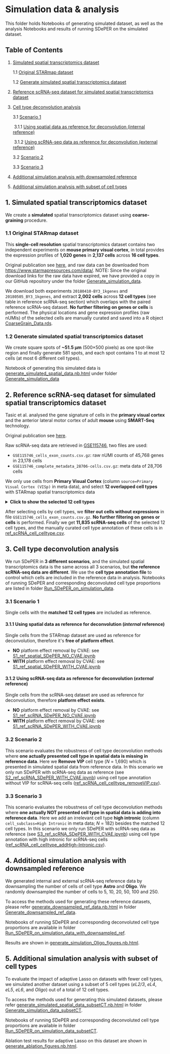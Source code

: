 # Simulation data & analysis
This folder holds Notebooks of generating simulated dataset, as well as the analysis Notebooks and results of running SDePER on the simulated dataset.

## Table of Contents

1. [Simulated spatial transcriptomics dataset](#1-simulated-spatial-transcriptomics-dataset)

   1.1 [Original STARmap dataset](#11-original-starmap-dataset)

   1.2 [Generate simulated spatial transcriptomics dataset](#12-generate-simulated-spatial-transcriptomics-dataset)

2. [Reference scRNA-seq dataset for simulated spatial transcriptomics dataset](#2-reference-scrna-seq-dataset-for-simulated-spatial-transcriptomics-dataset)

3. [Cell type deconvolution analysis](#3-cell-type-deconvolution-analysis)

   3.1 [Scenario 1](#31-Scenario-1)

   ​	3.1.1 [Using spatial data as reference for deconvolution (internal reference)](#311-using-spatial-data-as-reference-for-deconvolution-internal-reference)

   ​    3.1.2 [Using scRNA-seq data as reference for deconvolution (external reference)](#312-using-scrna-seq-data-as-reference-for-deconvolution-external-reference)

   3.2 [Scenario 2](#32-Scenario-2)

   3.3 [Scenario 3](#33-Scenario-3)

4. [Additional simulation analysis with downsampled reference](#4-additional-simulation-analysis-with-downsampled-reference)

5. [Additional simulation analysis with subset of cell types](#5-additional-simulation-analysis-with-subset-of-cell-types)

## 1. Simulated spatial transcriptomics dataset

We create a **simulated** spatial transcriptomics dataset using **coarse-graining** procedure.

### 1.1 Original STARmap dataset

This **single-cell resolution** spatial transcriptomics dataset contains two independent experiments on **mouse primary visual cortex**, in total provides the expression profiles of **1,020 genes** in **2,137 cells** across **16 cell types**.

Original publication see [here](https://www.science.org/doi/10.1126/science.aat5691), and raw data can be downloaded from https://www.starmapresources.com/data/. NOTE: Since the original download links for the raw data have expired, we have provided a copy in our GitHub repository under the folder [Generate_simulation_data](Generate_simulation_data).

We download both experiments `20180410-BY3_1kgenes` and `20180505_BY3_1kgenes`, and extract **2,002 cells** across **12 cell types** (see table in reference scRNA-seq section) which overlaps with the paired reference scRNA-seq dataset. **No further filtering on genes or cells** is performed. The physical locations and gene expression profiles (raw nUMIs) of the selected cells are manually curated and saved into a R object [CoarseGrain_Data.rds](Generate_simulation_data/CoarseGrain_Data.rds).

### 1.2 Generate simulated spatial transcriptomics dataset

We create square spots of **~51.5 μm** (500×500 pixels) as one spot-like region and finally generate 581 spots, and each spot contains 1 to at most 12 cells (at most 6 different cell types).

Notebook of generating this simulated data is [generate_simulated_spatial_data.nb.html](https://rawcdn.githack.com/az7jh2/SDePER_Analysis/c60dcb036816bd61b5a8b3752d473a5b591b52b6/Simulation/Generate_simulation_data/generate_simulated_spatial_data.nb.html) under folder [Generate_simulation_data](Generate_simulation_data)

## 2. Reference scRNA-seq dataset for simulated spatial transcriptomics dataset

Tasic et al. analysed the gene signature of cells in the **primary visual cortex** and the anterior lateral motor cortex of adult **mouse** using **SMART-Seq** technology.

Original publication see [here](https://doi.org/10.1038/s41586-018-0654-5).

Raw scRNA-seq data are retrieved in [GSE115746](https://www.ncbi.nlm.nih.gov/geo/query/acc.cgi?acc=GSE115746), two files are used:

* `GSE115746_cells_exon_counts.csv.gz`: raw nUMI counts of 45,768 genes in 23,178 cells
* `GSE115746_complete_metadata_28706-cells.csv.gz`: meta data of 28,706 cells

We only use cells from **Primary Visual Cortex** (column `source=Primary Visual Cortex (VISp)` in meta data), and select **12 overlapped cell types** with STARmap spatial transcriptomics data

<details>
    <summary><b>Click to show the selected 12 cell types</b></summary>
        <table>
    <thead>
      <tr>
        <th>Selected cell types in STARmap</th>
        <th>Full name</th>
        <th>Corresponding cell types in <i>cell_subclass</i> column in scRNA-seq meta data</th>
      </tr>
    </thead>
    <tbody>
      <tr>
        <td>Astro</td>
        <td>astrocytes</td>
        <td>Astro</td>
      </tr>
      <tr>
        <td>eL2/3</td>
        <td>excitatory neurons layer 2/3</td>
        <td>L2/3 IT</td>
      </tr>
      <tr>
        <td>eL4</td>
        <td>excitatory neurons layer 4</td>
        <td>L4</td>
      </tr>
      <tr>
        <td>eL5</td>
        <td>excitatory neurons layer 5</td>
        <td>L5 IT + L5 PT + NP</td>
      </tr>
      <tr>
        <td>eL6</td>
        <td>excitatory neurons layer 6</td>
        <td>L6 IT + L6 CT</td>
      </tr>
      <tr>
        <td>Endo</td>
        <td>endothelial</td>
        <td>Endo</td>
      </tr>
      <tr>
        <td>Micro</td>
        <td>microglia</td>
        <td>Macrophage (including Microglia Siglech &amp; PVM Mrc1 in <i>cell_cluster</i> column)</td>
      </tr>
      <tr>
        <td>Oligo</td>
        <td>oligodendrocyte</td>
        <td>Oligo</td>
      </tr>
      <tr>
        <td>PVALB</td>
        <td>Pvalb-positive cell</td>
        <td>Pvalb</td>
      </tr>
      <tr>
        <td>Smc</td>
        <td>smooth muscle cell</td>
        <td>SMC</td>
      </tr>
      <tr>
        <td>SST</td>
        <td>Sst neuron</td>
        <td>Sst</td>
      </tr>
      <tr>
        <td>VIP</td>
        <td>Vip inhibitory neuron</td>
        <td>Vip</td>
      </tr>
    </tbody>
    </table>
</details>

After selecting cells by cell types, we **filter out cells without expressions** in file `GSE115746_cells_exon_counts.csv.gz`.  **No further filtering on genes or cells** is performed. Finally we get **11,835 scRNA-seq cells** of the selected 12 cell types, and the manually curated cell type annotation of these cells is in [ref_scRNA_cell_celltype.csv](Run_SDePER_on_simulation_data/Scenario_1/ref_scRNA_seq/ref_scRNA_cell_celltype.csv).

## 3. Cell type deconvolution analysis

We run SDePER in **3 different scenarios**, and the simulated spatial transcriptomics data is the same across all 3 scenarios, but **the reference scRNA-seq data are different**. We use the **cell type annotation file** to control which cells are included in the reference data in analysis. Notebooks of running SDePER and corresponding deconvoluted cell type proportions are listed in folder [Run_SDePER_on_simulation_data](Run_SDePER_on_simulation_data). 

### 3.1 Scenario 1

Single cells with the **matched 12 cell types** are included as reference.

#### 3.1.1 Using spatial data as reference for deconvolution (*internal* reference)

Single cells from the STARmap dataset are used as reference for deconvolution, therefore it's **free of platform effect**.

* **NO** platform effect removal by CVAE: see [S1_ref_spatial_SDePER_NO_CVAE.ipynb](Run_SDePER_on_simulation_data/Scenario_1/ref_spatial/S1_ref_spatial_SDePER_NO_CVAE.ipynb)
* **WITH** platform effect removal by CVAE: see [S1_ref_spatial_SDePER_WITH_CVAE.ipynb](Run_SDePER_on_simulation_data/Scenario_1/ref_spatial/S1_ref_spatial_SDePER_WITH_CVAE.ipynb)

#### 3.1.2 Using scRNA-seq data as reference for deconvolution (*external* reference)

Single cells from the scRNA-seq dataset are used as reference for deconvolution, therefore **platform effect exists**.

* **NO** platform effect removal by CVAE: see [S1_ref_scRNA_SDePER_NO_CVAE.ipynb](Run_SDePER_on_simulation_data/Scenario_1/ref_scRNA_seq/S1_ref_scRNA_SDePER_NO_CVAE.ipynb)
* **WITH** platform effect removal by CVAE: see [S1_ref_scRNA_SDePER_WITH_CVAE.ipynb](Run_SDePER_on_simulation_data/Scenario_1/ref_scRNA_seq/S1_ref_scRNA_SDePER_WITH_CVAE.ipynb)

### 3.2 Scenario 2

This scenario evaluates the robustness of cell type deconvolution methods where **one actually presented cell type in spatial data is missing in reference data**. Here we **Remove VIP** cell type (*N* = 1,690) which is presented in simulated spatial data from reference data. In this scenario we only run SDePER with scRNA-seq data as reference (see [S2_ref_scRNA_SDePER_WITH_CVAE.ipynb](Run_SDePER_on_simulation_data/Scenario_2/S2_ref_scRNA_SDePER_WITH_CVAE.ipynb)) using cell type annotation without VIP for scRNA-seq cells ([ref_scRNA_cell_celltype_removeVIP.csv](Run_SDePER_on_simulation_data/Scenario_2/ref_scRNA_cell_celltype_removeVIP.csv)).

### 3.3 Scenario 3

This scenario evaluates the robustness of cell type deconvolution methods where **one actually NOT presented cell type in spatial data is adding into reference data**. Here we add an irrelevant cell type **high intronic** (column `cell_subclass=High Intronic` in meta data; *N* = 182) besides the matched 12 cell types. In this scenario we only run SDePER with scRNA-seq data as reference (see  [S3_ref_scRNA_SDePER_WITH_CVAE.ipynb](Run_SDePER_on_simulation_data/Scenario_3/S3_ref_scRNA_SDePER_WITH_CVAE.ipynb)) using cell type annotation with high intronic for scRNA-seq cells ([ref_scRNA_cell_celltype_addHigh-Intronic.csv](Run_SDePER_on_simulation_data/Scenario_3/ref_scRNA_cell_celltype_addHigh-Intronic.csv)).

## 4. Additional simulation analysis with downsampled reference

We generated internal and external scRNA-seq reference data by downsampling the number of cells of cell type **Astro** and **Oligo**. We randomly downsampled the number of cells to 5, 10, 20, 50, 100 and 250.

To access the methods used for generating these reference datasets, please refer [generate_downsampled_ref_data.nb.html](https://rawcdn.githack.com/az7jh2/SDePER_Analysis/5dc5cf8a6d97237304017c260f96ed0d3e41cb51/Simulation/Generate_downsampled_ref_data/generate_downsampled_ref_data.nb.html) in folder [Generate_downsampled_ref_data](Generate_downsampled_ref_data).

Notebooks of running SDePER and corresponding deconvoluted cell type proportions are available in folder [Run_SDePER_on_simulation_data_with_downsampled_ref](Run_SDePER_on_simulation_data_with_downsampled_ref).

Results are shown in [generate_simulation_Oligo_figures.nb.html](https://rawcdn.githack.com/az7jh2/SDePER_Analysis/3d98724031f1b09489089444b8ec946d1748a434/Figures/Simulation/generate_simulation_Oligo_figures.nb.html).

## 5. Additional simulation analysis with subset of cell types

To evaluate the impact of adaptive Lasso on datasets with fewer cell types, we simulated another dataset using a subset of 5 cell types (*eL2/3*, *eL4*, *eL5*, *eL6*, and *Oligo*) out of a total of 12 cell types.

To access the methods used for generating this simulated datasets, please refer [generate_simulated_spatial_data_subsetCT.nb.html](https://rawcdn.githack.com/az7jh2/SDePER_Analysis/ab7b78abe53a4c625b71ce9eb5ab96bf2b829c5c/Simulation/Generate_simulation_data_subsetCT/generate_simulated_spatial_data_subsetCT.nb.html) in folder [Generate_simulation_data_subsetCT](Generate_simulation_data_subsetCT).

Notebooks of running SDePER and corresponding deconvoluted cell type proportions are available in folder [Run_SDePER_on_simulation_data_subsetCT](Run_SDePER_on_simulation_data_subsetCT).

Ablation test results for adaptive Lasso on this dataset are shown in [generate_ablation_figures.nb.html](https://rawcdn.githack.com/az7jh2/SDePER_Analysis/ab7b78abe53a4c625b71ce9eb5ab96bf2b829c5c/Ablation/generate_ablation_figures.nb.html).
